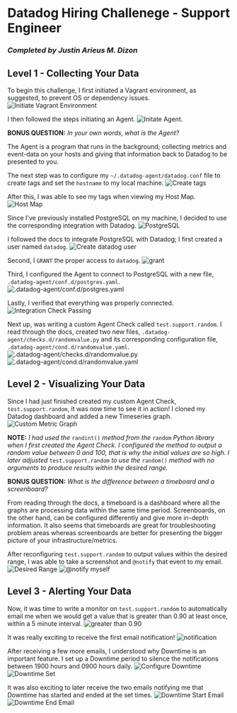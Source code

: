 # Datadog Hiring Challenege - Support Engineer
### *Completed by Justin Arieus M. Dizon*

## Level 1 - Collecting Your Data

To begin this challenge, I first initiated a Vagrant environment, as suggested, to prevent OS or dependency issues.
![Initiate Vagrant Environment](Screenshots/Initiating_vagrant_environment.png)

I then followed the steps initiating an Agent.
![Initate Agent](Screenshots/Initiate_Datadog_agent.png).

**BONUS QUESTION:** *In your own words, what is the Agent?*

The Agent is a program that runs in the background; collecting metrics and event-data on your hosts and giving that information back to Datadog to be presented to you.

The next step was to configure my `~/.datadog-agent/datadog.conf` file to create tags and set the `hostname` to my local machine.
![Create tags](Screenshots/Set_Tags_.datadog-agent.conf.png)

After this, I was able to see my tags when viewing my Host Map.
![Host Map](Screenshots/Host_Map_Tags.png)

Since I've previously installed PostgreSQL on my machine, I decided to use the corresponding integration with Datadog.
![PostgreSQL](Screenshots/PostgreSQL.png)

I followed the docs to integrate PostgreSQL with Datadog; I first created a user named `datadog`.
![Create datadog user](Screenshots/Create_Datadog_user.png)

Second, I `GRANT` the proper access to `datadog`.
![grant](Screenshots/GRANT_Datadog_user.png)

Third, I configured the Agent to connect to PostgreSQL with a new file, `.datadog-agent/conf.d/postgres.yaml`.
![.datadog-agent/conf.d/postgres.yaml](Screenshots/PostgreSQL_YAML.png)

Lastly, I verified that everything was properly connected.
![Integration Check Passing](Screenshots/Integration_Check_Passing.png)

Next up, was writing a custom Agent Check called `test.support.random`. I read through the docs, created two new files, `.datadog-agent/checks.d/randomvalue.py`  and its corresponding configuration file, `.datadog-agent/cond.d/randomvalue.yaml`.
![.datadog-agent/checks.d/randomvalue.py](Screenshots/Random_Value_python.png)
![.datadog-agent/cond.d/randomvalue.yaml](Screenshots/Random_Value_yaml.png)

## Level 2 - Visualizing Your Data

Since I had just finished created my custom Agent Check, `test.support.random`, it was now time to see it in action! I cloned my Datadog dashboard and added a new Timeseries graph.
![Custom Metric Graph](Screenshots/Dashboard_showing_custom_metric.png)

**NOTE:** *I had used the* `randint()` *method from the* `random` *Python library when I first created the Agent Check. I configured the method to output a random value between 0 and 100, that is why the initial values are so high. I later adjusted* `test.support.random` *to use the* `random()` *method with no arguments to produce results within the desired range.*

**BONUS QUESTION:** *What is the difference between a timeboard and a screenboard?*

From reading through the docs, a timeboard is a dashboard where all the graphs are processing data within the same time period. Screenboards, on the other hand, can be configured differently and give more in-depth information. It also seems that timeboards are great for troubleshooting problem areas whereas screenboards are better for presenting the bigger picture of your infrastructure/metrics.

After reconfiguring `test.support.random` to output values within the desired range, I was able to take a screenshot and `@notify` that event to my email.
![Desired Range](Screenshots/>.90.png)
![@notify myself](Screenshots/Notify_myself.png)

## Level 3 - Alerting Your Data

Now, it was time to write a monitor on `test.support.random` to automatically email me when we would get a value that is greater than 0.90 at least once, within a 5 minute interval.
![greater than 0.90](Screenshots/Create_monitor.png)

It was really exciting to receive the first email notification!
![notification](Screenshots/Email_notification.png)

After receiving a few more emails, I understood why Downtime is an important feature. I set up a Downtime period to silence the notifications between 1900 hours and 0900 hours daily.
![Configure Downtime](Screenshots/Configure_Downtime.png)
![Downtime Set](Screenshots/Downtime_set.png)

It was also exciting to later receive the two emails notifying me that Downtime has started and ended at the set times.
![Downtime Start Email](Screenshots/Downtime_Start_Email.png)
![Downtime End Email](Screenshots/Downtime_End_Email.png)
